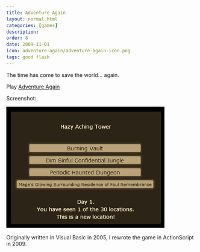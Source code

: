 ```yaml
---
title: Adventure Again
layout: normal.html
categories: [games]
description: 
order: 8
date: 2009-11-01
icon: adventure-again/adventure-again-icon.png
tags: good flash
---
```


The time has come to save the world… again.

Play [Adventure Again](play/)

Screenshot:

![screenshot](adventure-again-screenshot.png)

Originally written in Visual Basic in 2005, I rewrote the game in ActionScript in 2009.
